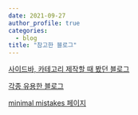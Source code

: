 ```yaml
---
date: 2021-09-27
author_profile: true
categories:
  - blog
title: "참고한 블로그"
---
```

[사이드바, 카테고리 제작할 때 봤던 블로그](https://ansohxxn.github.io/blog/category/)

[각종 유용한 블로그](https://devinlife.com/howto%20github%20pages/github-pages-settings/)

[minimal mistakes 페이지](https://mmistakes.github.io/minimal-mistakes/docs/quick-start-guide/)
